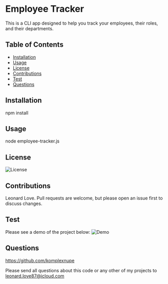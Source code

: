 # Employee Tracker

This is a CLI app designed to help you track your employees, their roles, and their departments.

## Table of Contents
- [Installation](#installation)
- [Usage](#usage)
- [License](#license)
- [Contributions](#contributions)
- [Test](#test)
- [Questions](#questions)

    
## <a name="installation">Installation</a>

npm install
    
## <a name="usage">Usage</a>

node employee-tracker.js

## <a name="license">License</a>

![License](https://img.shields.io/badge/License-MIT-blue)
    
## <a name="contributions">Contributions</a>

Leonard Love. Pull requests are welcome, but please open an issue first to discuss changes.
    
## <a name="test">Test</a>

Please see a demo of the project below:
![Demo]()

## <a name="questions">Questions</a>

https://github.com/komplexnupe

Please send all questions about this code or any other of my projects to leonard.love87@icloud.com